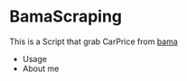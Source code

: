 # BamaScraping
This is a Script that grab CarPrice from [bama](https://www.bama.ir)
* Usage
* About me 

